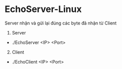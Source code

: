 # EchoServer-Linux

Server nhận và gửi lại đúng các byte đã nhận từ Client 

1. Server

* ./EchoServer \<IP\> \<Port\>
  
2. Client

* ./EchoClient \<IP\> \<Port\>
